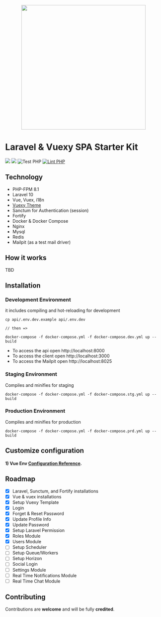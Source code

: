 <p align="center">
  <img src="https://laravelvuespa.com/preview-dark.png" width="400" />
</p>

# Laravel & Vuexy SPA Starter Kit
[![](https://img.shields.io/badge/vue.js-v2.6-04C690.svg)](https://vuejs.org/)
[![](https://img.shields.io/badge/Laravel-v10.0-ff2e21.svg)](https://laravel.com)
![Test PHP](https://github.com/fumeapp/laranuxt/workflows/Test%20PHP/badge.svg)
[![Lint PHP](https://github.com/fumeapp/laranuxt/actions/workflows/lint-php.yml/badge.svg)](https://github.com/fumeapp/laranuxt/actions/workflows/lint-php.yml)

## Technology
- PHP-FPM 8.1
- Laravel 10
- Vue, Vuex, i18n
- [Vuexy Theme](https://themeforest.net/item/vuexy-vuejs-html-laravel-admin-dashboard-template/23328599)
- Sanctum for Authentication (session)
- Fortify
- Docker & Docker Compose
- Nginx
- Mysql
- Redis
- Mailpit (as a test mail driver)

## How it works
TBD

## Installation
### Development Environment
it includes compiling and hot-reloading for development
```
cp api/.env.dev.example api/.env.dev

// then =>

docker-compose -f docker-compose.yml -f docker-compose.dev.yml up --build
```
- To access the api open http://localhost:8000
- To access the client open http://localhost:3000
- To access the Mailpit open http://localhost:8025

### Staging Environment
Compiles and minifies for staging
```
docker-compose -f docker-compose.yml -f docker-compose.stg.yml up --build
```

### Production Environment
Compiles and minifies for production
```
docker-compose -f docker-compose.yml -f docker-compose.prd.yml up --build
```

## Customize configuration
#### 1) Vue Env [Configuration Reference](https://cli.vuejs.org/config/).


## Roadmap
* [x] Laravel, Sunctum, and Fortify installations
* [x] Vue & vuex installations
* [x] Setup Vuexy Template
* [x] Login
* [x] Forget & Reset Password
* [x] Update Profile Info
* [x] Update Password
* [x] Setup Laravel Permission
* [x] Roles Module
* [x] Users Module
* [ ] Setup Scheduler
* [ ] Setup Queue/Workers
* [ ] Setup Horizon
* [ ] Social Login
* [ ] Settings Module
* [ ] Real Time Notifications Module
* [ ] Real Time Chat Module

## Contributing
Contributions are **welcome** and will be fully **credited**.

